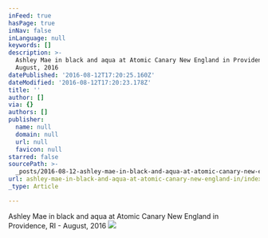 ```yaml
---
inFeed: true
hasPage: true
inNav: false
inLanguage: null
keywords: []
description: >-
  Ashley Mae in black and aqua at Atomic Canary New England in Providence, RI -
  August, 2016
datePublished: '2016-08-12T17:20:25.160Z'
dateModified: '2016-08-12T17:20:23.178Z'
title: ''
author: []
via: {}
authors: []
publisher:
  name: null
  domain: null
  url: null
  favicon: null
starred: false
sourcePath: >-
  _posts/2016-08-12-ashley-mae-in-black-and-aqua-at-atomic-canary-new-england-in.md
url: ashley-mae-in-black-and-aqua-at-atomic-canary-new-england-in/index.html
_type: Article

---
```

Ashley Mae in black and aqua at Atomic Canary New England in Providence, RI - August, 2016
![](https://the-grid-user-content.s3-us-west-2.amazonaws.com/519da278-e31b-4f7c-a156-6d0d433279c1.jpg)